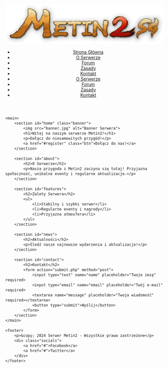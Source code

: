 <!DOCTYPE html>
<html lang="pl">
<head>
    <meta charset="UTF-8">
    <meta name="viewport" content="width=device-width, initial-scale=1.0">
    <link rel="stylesheet" href="styles.css">
</head>
<body>
    <header>
        <div class="logo">
            <img src="popup-logo@2x.png" alt="Logo Serwera">
        </div>
        <nav>
            <ul>
                <li><a href="#home">Strona Główna</a></li> <li><a href="#about">O Serwerze</a></li> <li><a href="#forum">Forum</a></li> <li><a href="#rules">Zasady</a></li> <li><a href="#contact">Kontakt</a></li>
                <li><a href="#about">O Serwerze</a></li>
                <li><a href="#forum">Forum</a></li>
                <li><a href="#rules">Zasady</a></li>
                <li><a href="#contact">Kontakt</a></li>
            </ul>
        </nav>
    </header>

    <main>
        <section id="home" class="banner">
            <img src="banner.jpg" alt="Banner Serwera">
            <h1>Witaj na naszym serwerze Metin2!</h1>
            <p>Dołącz do niesamowitych przygód!</p>
            <a href="#register" class="btn">Dołącz do nas!</a>
        </section>

        <section id="about">
            <h2>O Serwerze</h2>
            <p>Nasza przygoda z Metin2 zaczyna się tutaj! Przyjazna społeczność, unikalne eventy i regularne aktualizacje.</p>
        </section>

        <section id="features">
            <h2>Zalety Serwera</h2>
            <ul>
                <li>Stabilny i szybki serwer</li>
                <li>Regularne eventy i nagrody</li>
                <li>Przyjazna atmosfera</li>
            </ul>
        </section>

        <section id="news">
            <h2>Aktualności</h2>
            <p>Śledź nasze najnowsze wydarzenia i aktualizacje!</p>
        </section>

        <section id="contact">
            <h2>Kontakt</h2>
            <form action="submit.php" method="post">
                <input type="text" name="name" placeholder="Twoje imię" required>
                <input type="email" name="email" placeholder="Twój e-mail" required>
                <textarea name="message" placeholder="Twoja wiadomość" required></textarea>
                <button type="submit">Wyślij</button>
            </form>
        </section>
    </main>

    <footer>
        <p>&copy; 2024 Serwer Metin2 - Wszystkie prawa zastrzeżone</p>
        <div class="socials">
            <a href="#">Facebook</a>
            <a href="#">Twitter</a>
        </div>
    </footer>
</body>
</html>
